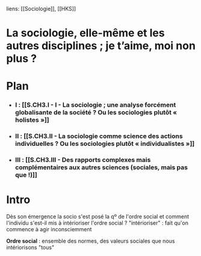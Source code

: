 liens: [[Sociologie]], [[HKS]]

# La sociologie, elle-même et les autres disciplines ; je t’aime, moi non plus ?

# Plan
- ### I : [[S.CH3.I - I - La sociologie ; une analyse forcément globalisante de la société ? Ou les sociologies plutôt « holistes »]] 
- ### II : [[S.CH3.II - La sociologie comme science des actions individuelles ? Ou les sociologies plutôt « individualistes »]]

- ### III : [[S.CH3.III - Des rapports complexes mais complémentaires aux autres sciences (sociales, mais pas que !)]]

# Intro

Dès son émergence la socio s'est posé la qº de l'ordre social et comment l'individu s'est-il mis à intérioriser l'ordre social ?
"intérioriser" : fait qu'on commence à agir inconsciemment 

**Ordre social** : ensemble des normes, des valeurs sociales que nous intériorisons "tous"

